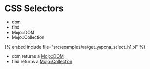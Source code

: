 # CSS Selectors


* dom
* find
* Mojo::DOM
* Mojo::Collection

{% embed include file="src/examples/ua/get_yapcna_select_h1.pl" %}

* dom returns a [Mojo::DOM](http://mojolicious.org/perldoc/Mojo/DOM)
* find returns a [Mojo::Collection](http://mojolicious.org/perldoc/Mojo/Collection)



